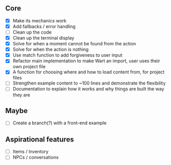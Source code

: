 
## Core
- [X] Make its mechanics work
- [X] Add fallbacks / error handling
- [ ] Clean up the code
- [X] Clean up the terminal display
- [X] Solve for when a moment cannot be found from the action
- [X] Solve for when the action is nothing
- [X] Use match function to add forgiveness to user input
- [X] Refactor main implementation to make Wart an import, user uses their own project file
- [X] A function for choosing where and how to load content from, for project files
- [ ] Strengthen example content to ~100 lines and demonstrate the flexibility
- [ ] Documentation to explain how it works and why things are built the way they are

## Maybe
- [ ] Create a branch(?) with a front-end example

## Aspirational features
- [ ] Items / Inventory
- [ ] NPCs / conversations
